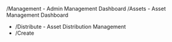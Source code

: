 /Management                 - Admin Management Dashboard
/Assets                     - Asset Management Dashboard
- /Distribute               - Asset Distribution Management
- /Create   
